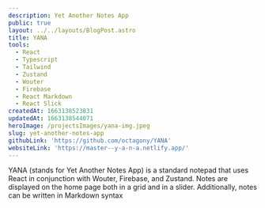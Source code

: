 ```yaml
---
description: Yet Another Notes App
public: true
layout: ../../layouts/BlogPost.astro
title: YANA
tools:
  - React
  - Typescript
  - Tailwind
  - Zustand
  - Wouter
  - Firebase
  - React Markdown
  - React Slick
createdAt: 1663138523831
updatedAt: 1663138544071
heroImage: /projectsImages/yana-img.jpeg
slug: yet-another-notes-app
githubLink: 'https://github.com/octagony/YANA'
websiteLink: 'https://master--y-a-n-a.netlify.app/'
---
```


YANA (stands for Yet Another Notes App) is a standard notepad that uses React in conjunction with Wouter, Firebase, and Zustand. Notes are displayed on the home page both in a grid and in a slider. Additionally, notes can be written in Markdown syntax
